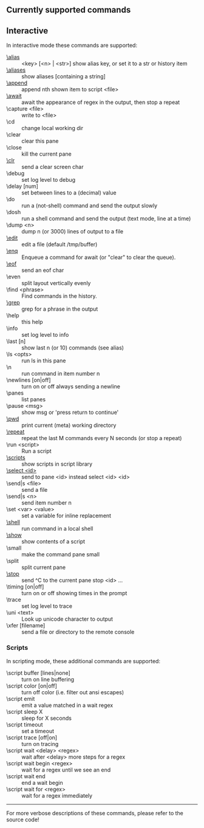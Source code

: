 <h2>Currently supported commands</h2>

<h2>Interactive</h2>

In interactive mode these commands are supported:

<dl>
<dt><a href="https://github.com/bduggan/tmeta/blob/master/lib/commander.pm6#L49">\alias</a></dt>
<dd>&lt;key&gt; [&lt;n&gt; | &lt;str&gt;] show alias key, or set it to a str or history item</dd>
<dt><a href="https://github.com/bduggan/tmeta/blob/master/lib/commander.pm6#L39">\aliases</a></dt>
<dd>show aliases [containing a string]</dd>
<dt><a href="https://github.com/bduggan/tmeta/blob/master/lib/commander.pm6#L14">\append</a></dt>
<dd>append nth shown item to script &lt;file&gt;</dd>
<dt><a href="https://github.com/bduggan/tmeta/blob/master/lib/commander/godot.pm6#L12">\await</a></dt>
<dd>await the appearance of regex in the output, then stop a repeat</dd>
<dt>\capture &lt;file&gt;</dt>
<dd>write to &lt;file&gt;</dd>
<dt>\cd</dt>
<dd>change local working dir</dd>
<dt>\clear</dt>
<dd>clear this pane</dd>
<dt>\close</dt>
<dd>kill the current pane</dd>
<dt><a href="https://github.com/bduggan/tmeta/blob/master/lib/commander/shellish.pm6#L36">\clr</a></dt>
<dd>send a clear screen char</dd>
<dt>\debug</dt>
<dd>set log level to debug</dd>
<dt>\delay [num]</dt>
<dd>set between lines to a (decimal) value</dd>
<dt>\do</dt>
<dd>run a (not-shell) command and send the output slowly</dd>
<dt>\dosh</dt>
<dd>run a shell command and send the output (text mode, line at a time)</dd>
<dt>\dump &lt;n&gt;</dt>
<dd>dump n (or 3000) lines of output to a file</dd>
<dt><a href="https://github.com/bduggan/tmeta/blob/master/lib/commander.pm6#L32">\edit</a></dt>
<dd>edit a file (default /tmp/buffer)</dd>
<dt><a href="https://github.com/bduggan/tmeta/blob/master/lib/commander/godot.pm6#L42">\enq</a></dt>
<dd>Enqueue a command for await (or "clear" to clear the queue).</dd>
<dt><a href="https://github.com/bduggan/tmeta/blob/master/lib/commander/shellish.pm6#L31">\eof</a></dt>
<dd>send an eof char</dd>
<dt>\even</dt>
<dd>split layout vertically evenly</dd>
<dt>\find &lt;phrase&gt;</dt>
<dd>Find commands in the history.</dd>
<dt><a href="https://github.com/bduggan/tmeta/blob/master/lib/commander/shellish.pm6#L23">\grep</a></dt>
<dd>grep for a phrase in the output</dd>
<dt>\help</dt>
<dd>this help</dd>
<dt>\info</dt>
<dd>set log level to info</dd>
<dt>\last [n]</dt>
<dd>show last n (or 10) commands (see alias)</dd>
<dt>\ls &lt;opts&gt;</dt>
<dd>run ls in this pane</dd>
<dt>\n</dt>
<dd>run command in item number n</dd>
<dt>\newlines [on|off]</dt>
<dd>turn on or off always sending a newline</dd>
<dt>\panes</dt>
<dd>list panes</dd>
<dt>\pause &lt;msg&gt;</dt>
<dd>show msg or 'press return to continue'</dd>
<dt><a href="https://github.com/bduggan/tmeta/blob/master/lib/commander/shellish.pm6#L18">\pwd</a></dt>
<dd>print current (meta) working directory</dd>
<dt><a href="https://github.com/bduggan/tmeta/blob/master/lib/commander/godot.pm6#L50">\repeat</a></dt>
<dd>repeat the last M commands every N seconds (or stop a repeat)</dd>
<dt>\run &lt;script&gt;</dt>
<dd>Run a script</dd>
<dt><a href="https://github.com/bduggan/tmeta/blob/master/lib/commander.pm6#L27">\scripts</a></dt>
<dd>show scripts in script library</dd>
<dt><a href="https://github.com/bduggan/tmeta/blob/master/lib/commands.pm6#L168">\select &lt;id&gt;</a></dt>
<dd>send to pane &lt;id&gt; instead select &lt;id&gt; &lt;id&gt;</dd>
<dt>\send|s &lt;file&gt;</dt>
<dd>send a file</dd>
<dt>\send|s &lt;n&gt;</dt>
<dd>send item number n</dd>
<dt>\set &lt;var&gt; &lt;value&gt;</dt>
<dd>set a variable for inline replacement</dd>
<dt><a href="https://github.com/bduggan/tmeta/blob/master/lib/commander/shellish.pm6#L9">\shell</a></dt>
<dd>run command in a local shell</dd>
<dt><a href="https://github.com/bduggan/tmeta/blob/master/lib/commander.pm6#L19">\show</a></dt>
<dd>show contents of a script</dd>
<dt>\small</dt>
<dd>make the command pane small</dd>
<dt>\split</dt>
<dd>split current pane</dd>
<dt><a href="https://github.com/bduggan/tmeta/blob/master/lib/commands.pm6#L124">\stop</a></dt>
<dd>send ^C to the current pane stop &lt;id&gt; ...</dd>
<dt>\timing [on|off]</dt>
<dd>turn on or off showing times in the prompt</dd>
<dt>\trace</dt>
<dd>set log level to trace</dd>
<dt>\uni &lt;text&gt;</dt>
<dd>Look up unicode character to output</dd>
<dt>\xfer [filename]</dt>
<dd>send a file or directory to the remote console</dd>
</dl>
<h3>Scripts</h3>

In scripting mode, these additional commands are supported:

<dl>
<dt>\script buffer [lines|none]</dt>
<dd>turn on line buffering</dd>
<dt>\script color [on|off]</dt>
<dd>turn off color (i.e. filter out ansi escapes)</dd>
<dt>\script emit</dt>
<dd>emit a value matched in a wait regex</dd>
<dt>\script sleep X</dt>
<dd>sleep for X seconds</dd>
<dt>\script timeout</dt>
<dd>set a timeout</dd>
<dt>\script trace [off|on]</dt>
<dd>turn on tracing</dd>
<dt>\script wait &lt;delay&gt; &lt;regex&gt;</dt>
<dd>wait after &lt;delay&gt; more steps for a regex</dd>
<dt>\script wait begin &lt;regex&gt;</dt>
<dd>wait for a regex until we see an end</dd>
<dt>\script wait end</dt>
<dd>end a wait begin</dd>
<dt>\script wait for &lt;regex&gt;</dt>
<dd>wait for a regex immediately</dd>
</dl>

<hr>

For more verbose descriptions of these commands, please refer to the source code!

